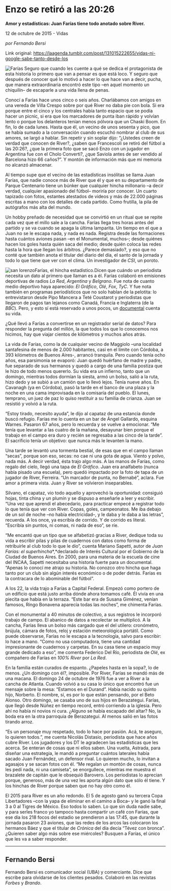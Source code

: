# Enzo se retiró a las 20:26

**Amor y estadísticas: Juan Farías tiene todo anotado sobre River.**

12 de octubre de 2015 - Vidas

_por Fernando Bersi_

Link original: https://laagenda.tumblr.com/post/131015222655/vidas-ni-google-sabe-tanto-desde-los

![Farías](https://64.media.tumblr.com/1ae3c2c5a3fc977bb04ef4e5b04455b3/tumblr_inline_pk0l9dikZq1t6q87u_500.png)
Seguro
que cuando les cuente a qué se dedica el protagonista de esta
historia lo primero que van a pensar es que está loco. Y seguro que
después de conocer qué lo motivó a hacer lo que hace van a decir,
pucha, que manera extraordinaria encontró este tipo –en aquel
momento un chiquilín– de escaparle a una vida llena de penas. 


Conocí
a Farías hace unos cinco o seis años. Charlábamos con amigos en
una vereda de Villa Crespo sobre por qué River no daba pie con bola.
Si era porque entre el cinco y los centrales había tanto espacio que
se podía hacer un picnic, si era que los marcadores de punta iban
rápido y volvían lento o porque los delanteros tenían menos
pólvora que un Chaski Boom. En fin, lo de cada lunes. Hasta que él,
un vecino de unos sesenta y pico, que se había sumado a la
conversación cuando escuchó nombrar al club de sus amores, se largó
a hablar. Sin repetir y sin soplar dijo: “¿Ustedes creen de
verdad que conocen de River?, ¿saben que Francescoli se retiró del
fútbol a las 20:26?, ¿que la primera foto que se sacó Enzo con un
jugador en Argentina fue con el Cholo Converti?, ¿que Saviola antes
de ser vendido al Barcelona hizo 66 caños?”. Y montón de
información más que mi memoria no alcanzó
almacenar.

Al
tiempo supe que el vecino de las estadísticas insólitas se llama
Juan Farías, que nadie conoce más de River que él y que en su
departamento de Parque Centenario tiene un búnker que cualquier
hincha millonario –a decir verdad, cualquier apasionado del fútbol–
moriría por conocer. Un cuarto tapizado con fotos, estantes
atestados de videos y más de 22.000 páginas escritas a mano con los
detalles de cada partido. Como frutilla, la pila de autógrafos más
alta del mundo. 


Un
hobby preñado de necesidad que se convirtió en un ritual que se
repite cada vez que el millo sale a la cancha. Farías llega tres
horas antes del partido y se va cuando se apaga la última lamparita.
Un tiempo en el que a Juan no se le escapa nada, y nada es nada.
Registra desde las formaciones hasta cuántos aviones pasan –en el
Monumental, muchos–; desde quiénes hacen los goles hasta quién saca
del medio; desde quién coloca las redes hasta la hora que llegan los
árbitros. ¿Parece demasiado?, y eso que no conté que
también anota el titular del diario del día, el santo de la jornada
y todo lo que tiene que ver con el clima. Un investigador de *CSI*,
un poroto.

![san lorenzo](https://64.media.tumblr.com/1ae3c2c5a3fc977bb04ef4e5b04455b3/tumblr_inline_pk0l9dikZq1t6q87u_500.png)Farías, el hincha estadístico.Dicen
que cuándo un periodista necesita un dato al primero que llaman es a
él. Farías colaboró en emisiones deportivas de radios *La
Red*,
*Argentina*
y *Belgrano*.
Fue nota de cuanto medio deportivo haya aparecido: *El
Gráfico*,
*Olé*,
*Fox*,
*TyC*.
Y fue nota también en programas periodísticos que no solo hablan de
la pelotita: lo entrevistaron desde Pipo Mancera a Teté Coustarot y
periodistas que llegaron de pagos tan lejanos como Canadá, Francia e
Inglaterra (de la *BBC*).
Pero, y esto sí está reservado a unos pocos, un [documental](https://www.youtube.com/watch?v=-YZPF608hHA) cuenta
su vida.

¿Qué
llevó a Farías a convertirse en un registrador serial de datos?
Para responder la pregunta del millón, la que todos los que lo
conocemos nos hicimos, hay que viajar cientos de kilómetros y
muchos años atrás. 


La
vida de Farías, como la de cualquier vecino de Maggiolo –una
localidad santafesina de menos de 2.000 habitantes, casi en
el límite con Córdoba, a 393 kilómetros de Buenos Aires-, arrancó tranquila. Pero
cuando tenía ocho años, esa parsimonia se evaporó: Juan quedó
huérfano de madre y padre, fue separado de sus hermanos y quedó a
cargo de una familia postiza que le hizo de todo menos quererlo. Su
vida era un infierno, tanto que un domingo, mientras todos dormían
la siesta, armó un bolso, salió a la ruta, hizo dedo y se subió a
un camión que lo llevó lejos. Tenía nueve años. En Cavanagh (ya
en Córdoba), pasó la tarde en el banco de una plaza y la noche en
una cama improvisada en la comisaría del pueblo. El lunes, temprano,
un juez de paz lo quiso restituir a su familia de crianza. Juan se
resistió y volvió a la ruta. 


“Estoy
tirado, necesito ayuda”, le dijo al capataz de una estancia donde
buscó refugio. Farías me lo cuenta en un bar de Ángel Gallardo,
esquina Warnes. Pasaron 67 años, pero lo recuerda y se vuelve a
emocionar. “Me tenía que levantar a las cuatro de la mañana,
desayunar bien porque el trabajo en el campo era duro y recién se
regresaba a las cinco de la tarde”. El sacrificio tenía un
objetivo: que nunca más le levanten la mano.

Una
tarde se levantó una tormenta bestial, de esas que en el campo
llaman “secas”, porque son eso, secas: no cae ni una gota de
agua. Viento y polvo, nada más. A decir verdad, ésta trajo algo
más. A las manos de Farías, como regalo del cielo, llegó una tapa
de *El
Gráfico*.
Juan era analfabeto (nunca había pisado una escuela), pero quedó
impactado por la foto de tapa de un jugador de River, Ferreira. “Un
marcador de punta, no Bernabé”, aclara. Fue amor a primera vista.
Juan y River se volvieron inseparables. 


Silvano,
el capataz, vio todo aquello y aprovechó la oportunidad: consiguió
hojas, tinta china y un plumín y se dispuso a enseñarle a leer y
escribir. “Una vez que aprendí el abecedario, para practicar
empecé a registrar todo lo que tenía que ver con River. Copas,
goles, campeonatos. Me iba debajo de un sol de noche –no había
electricidad–, y le daba y le daba a las letras”, recuerda. A los
once, ya escribía de corrido. Y de corrido es literal. “Escribía
sin puntos, ni comas, ni nada de eso”, se ríe.

“Me
encantó que un tipo que se alfabetizó gracias a River, dedique toda
su vida a escribir pilas y pilas de cuadernos con datos como forma de
retribuirle al club todo lo que le dio”, cuenta Mariano Sapetti,
autor de *Juan
Farías: el superhincha**,*declarado
de Interés Cultural por el Gobierno de la Ciudad de Buenos Aires.
En 2000, para una materia de la escuela de cine del INCAA, Sapetti
necesitaba una historia fuerte para un documental. “Apenas lo
conocí me atrajo su historia. No conozco otro hincha que haga tanto
por un club sin algún interés económico o de poder detrás. Farías
es la contracara de lo abominable del fútbol”. 


A
los 22, la vida trajo a Farías a Capital Federal. Empezó como
portero de un edificio que está justo arriba dónde ahora tomamos
café. Él vivía en una piecita que había en la terraza. “Este
bar era de Susana Giménez, venían famosos, Ringo Bonavena aparecía
todas las noches”, me chimenta Farías.

Con
el monumental a 40 minutos de colectivo, a sus registros le incorporó
trabajo de campo. El abanico de datos a recolectar se multiplicó. A
la cancha, Farías lleva un bolso más cargado que el del utilero:
cronómetro, brújula, cámara de fotos, reloj y estación
meteorológica portátil. Como puede observarse, Farías no le escapa
a la tecnología, salvo para escribir: lo hace a mano. “Como no usa
computadora, tiene una cantidad impresionante de cuadernos y
carpetas. En su casa tiene un espacio muy grande dedicado a eso”,
me comenta Federico Del Río, periodista de *Olé*,
ex compañero de Farías en *100%
River*
por *La
Red*.


En
la familia están curados de espanto. ¿Papeles hasta en la sopa?, lo
de menos. ¿Un domingo con él?, imposible. Por River, Farías se
mandó más de una macana. El domingo 24 de octubre de 1976 fue a ver
a River a la cancha de Atlanta. Cuando volvió a su casa lo único
que encontró fue un mensaje sobre la mesa: “Estamos en el Durand”.
Había nacido su quinto hijo, Norberto. El nombre, sí, es por lo que
están pensando, por el Beto Alonso. Otro domingo, se casaba uno de
sus hijos en Berazategui. Farías, que llegó desde Núñez en tiempo
record, entró corriendo a la iglesia. Pero ahí no había ni novios
ni cura. ¿Alguno se había escapado del altar? No, la boda era en la
otra parroquia de Berazategui. Al menos salió en las fotos tirando
arroz.

  


“Es
un personaje muy respetado, todo lo hace por pasión. Acá, te
aseguro, lo quieren todos.”, me cuenta Nicolás Distasio,
periodista que hace años cubre River. Los jugadores y los DT le
agradecen las estadísticas que les acerca. Se enteran de cosas que
ni ellos saben. Una vuelta, Astrada, para diseñar una estrategia, le
mandó a preguntar cuántos laterales había sacado Juan Fernández,
un defensor rival. Lo quieren mucho, lo invitan a agasajos y se sacan
fotos con él. “Me regalan un montón de cosas, nunca les pedí
nada, ni una camiseta”, se enorgullece, mientras me muestra el
brazalete de capitán que le obsequió Barovero. Los periodistas lo
aprecian porque, generoso, más de una vez les aporta algún dato que
sólo él tiene. Y los hinchas de River porque saben que no hay otro
como él. 


El
2015 para River es un año redondo. El 5 de agosto ganó su tercera
Copa Libertadores –con la yapa de eliminar en el camino a Boca– y le
ganó la final 3 a 0 al Tigres de México. Eso todos lo saben. Lo que
sin duda nadie sabe, y para serles franco yo tampoco hasta compartir
un café con Farías, que ese día los 218 focos del estadio se
prendieron a las 17:45, que durante la jornada pasaron 23 aviones,
que las redes de los arcos las colocaron los hermanos Báez y que el
titular de *Crónica*
del día decía “Tévez con bronca”. ¿Quieren saber algo más
sobre ese miércoles? Busquen a Farías, el único que
les va a saber responder.

  




---

 Fernando Bersi
---------------

 Fernando Bersi es comunicador social (UBA) y comerciante. Dice que escribe para olvidarse de los clientes pesados. Colaboró en las revistas *Forbes* y *Brando*.

